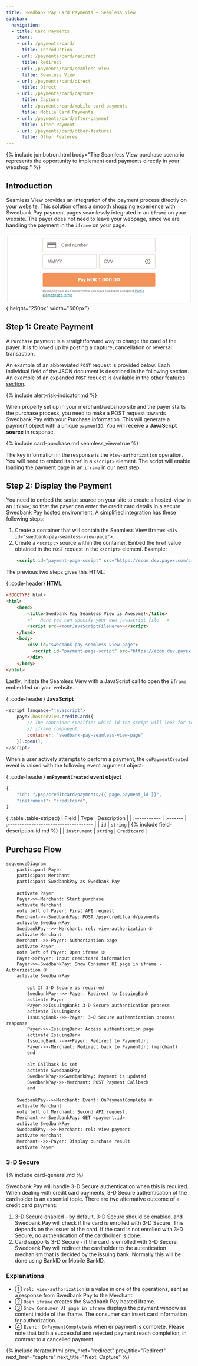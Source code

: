 ```yaml
---
title: Swedbank Pay Card Payments – Seamless View
sidebar:
  navigation:
  - title: Card Payments
    items:
    - url: /payments/card/
      title: Introduction
    - url: /payments/card/redirect
      title: Redirect
    - url: /payments/card/seamless-view
      title: Seamless View
    - url: /payments/card/direct
      title: Direct
    - url: /payments/card/capture
      title: Capture
    - url: /payments/card/mobile-card-payments
      title: Mobile Card Payments
    - url: /payments/card/after-payment
      title: After Payment
    - url: /payments/card/other-features
      title: Other Features
---
```


{% include jumbotron.html body="The Seamless View purchase scenario
                          represents the opportunity to implement card payments
                          directly in your webshop." %}

## Introduction

Seamless View provides an integration of the payment process directly on your
website. This solution offers a smooth shopping experience with Swedbank Pay
payment pages seamlessly integrated in an `iframe` on your website. The payer
does not need to leave your webpage, since we are handling the payment in the
`iframe` on your page.

![screenshot of the hosted view card payment page][hosted-view-card]{:height="250px" width="660px"}

## Step 1: Create Payment

A `Purchase` payment is a straightforward way to charge the card of the payer.
It is followed up by posting a capture, cancellation or reversal transaction.

An example of an abbreviated `POST` request is provided below. Each individual field of the JSON document is described in the following section.
An example of an expanded `POST` request is available in the
[other features section][purchase].

{% include alert-risk-indicator.md %}

When properly set up in your merchant/webshop site and the payer starts the
purchase process, you need to make a POST request towards Swedbank Pay with your
Purchase information. This will generate a payment object with a unique
`paymentID`. You will receive a **JavaScript source** in response.

{% include card-purchase.md seamless_view=true %}

The key information in the response is the `view-authorization` operation. You
will need to embed its `href` in a `<script>` element. The script will enable
loading the payment page in an `iframe` in our next step.

## Step 2: Display the Payment

You need to embed the script source on your site to create a hosted-view in an
`iframe`; so that the payer can enter the credit card details in a secure Swedbank Pay
hosted environment. A simplified integration has these following steps:

1.  Create a container that will contain the Seamless View iframe: `<div
   id="swedbank-pay-seamless-view-page">`.
2.  Create a `<script>` source within the container. Embed the `href` value
   obtained in the `POST` request in the `<script>` element. Example:

```html
    <script id="payment-page-script" src="https://ecom.dev.payex.com/creditcard/core/ scripts/client/px.creditcard.client.js"></script>
```

The previous two steps gives this HTML:

{:.code-header}
**HTML**

```html
<!DOCTYPE html>
<html>
    <head>
        <title>Swedbank Pay Seamless View is Awesome!</title>
        <!-- Here you can specify your own javascript file -->
        <script src=<YourJavaScriptFileHere>></script>
    </head>
    <body>
        <div id="swedbank-pay-seamless-view-page">
          <script id="payment-page-script" src="https://ecom.dev.payex.com/creditcard/core/scripts/client/px.creditcard.client.js"></script>
        </div>
    </body>
</html>
```

Lastly, initiate the Seamless View with a JavaScript call to open the `iframe`
embedded on your website.

{:.code-header}
**JavaScript**

```js
<script language="javascript">
    payex.hostedView.creditCard({
        // The container specifies which id the script will look for to host the
        // iframe component.
        container: "swedbank-pay-seamless-view-page"
    }).open();
</script>
```

When a user actively attempts to perform a payment, the `onPaymentCreated` event
is raised with the following event argument object:

{:.code-header}
**`onPaymentCreated` event object**

```js
{
    "id": "/psp/creditcard/payments/{{ page.payment_id }}",
    "instrument": "creditcard",
}
```

{:.table .table-striped}
| Field        | Type     | Description                           |
| :----------- | :------- | :------------------------------------ |
| `id`         | `string` | {% include field-description-id.md %} |
| `instrument` | `string` | `Creditcard`                          |

## Purchase Flow

```mermaid
sequenceDiagram
    participant Payer
    participant Merchant
    participant SwedbankPay as Swedbank Pay

    activate Payer
    Payer->>-Merchant: Start purchase
    activate Merchant
    note left of Payer: First API request
    Merchant->>-SwedbankPay: POST /psp/creditcard/payments
    activate SwedbankPay
    SwedbankPay-->>-Merchant: rel: view-authorization ①
    activate Merchant
    Merchant-->>-Payer: Authorization page
    activate Payer
    note left of Payer: Open iframe ②
    Payer->>Payer: Input creditcard information
    Payer->>-SwedbankPay: Show Consumer UI page in iframe - Authorization ③
    activate SwedbankPay

        opt If 3-D Secure is required
        SwedbankPay-->>-Payer: Redirect to IssuingBank
        activate Payer
        Payer->>IssuingBank: 3-D Secure authentication process
        activate IssuingBank
        IssuingBank-->>-Payer: 3-D Secure authentication process response
        Payer->>-IssuingBank: Access authentication page
        activate IssuingBank
        IssuingBank -->>+Payer: Redirect to PaymentUrl
        Payer->>-Merchant: Redirect back to PaymentUrl (merchant)
        end

        alt Callback is set
        activate SwedbankPay
        SwedbankPay->>SwedbankPay: Payment is updated
        SwedbankPay->>-Merchant: POST Payment Callback
        end

    SwedbankPay-->>Merchant: Event: OnPaymentComplete ④
    activate Merchant
    note left of Merchant: Second API request.
    Merchant->>-SwedbankPay: GET <payment.id>
    activate SwedbankPay
    SwedbankPay-->>-Merchant: rel: view-payment
    activate Merchant
    Merchant-->>-Payer: Display purchase result
    activate Payer
```

### 3-D Secure

{% include card-general.md %}

Swedbank Pay will handle 3-D Secure authentication when this is required.
When dealing with credit card payments, 3-D Secure authentication of the
cardholder is an essential topic. There are two alternative outcome of a credit
card payment:

1.  3-D Secure enabled - by default, 3-D Secure should be enabled, and Swedbank
   Pay will check if the card is enrolled with 3-D Secure. This depends on the
   issuer of the card. If the card is not enrolled with 3-D Secure, no
   authentication of the cardholder is done.
2.  Card supports 3-D Secure - if the card is enrolled with 3-D Secure, Swedbank
   Pay will redirect the cardholder to the autentication mechanism that is
   decided by the issuing bank. Normally this will be done using BankID or
   Mobile BankID.

### Explanations

*   ① `rel: view-authorization` is a value in one of the operations, sent as a
  response from Swedbank Pay to the Merchant.
*   ② `Open iframe` creates the Swedbank Pay hosted iframe.
*   ③ `Show Consumer UI page in iframe` displays the payment window as content
  inside of the iframe. The consumer can insert card information for
  authorization.
*   ④ `Event: OnPaymentComplete` is when er payment is complete. Please note that
  both a successful and rejected payment reach completion, in contrast to a
  cancelled payment.

{% include iterator.html prev_href="redirect" prev_title="Redirect"
next_href="capture" next_title="Next: Capture" %}

[payment-page_hosted-view.png]: /assets/screenshots/card/hosted-view/view/macos.png
[abort]: /payments/card/other-features#abort
[after-payment]: /payments/card/after-payment
[callback]: /payments/card/other-features#callback
[cancel]: /payments/card/after-payment#cancellations
[capture]: /payments/card/capture
[create-payment]: /payments/card/other-features#create-payment
[expansion]: /home/technical-information#expansion
[payee-reference]: /payments/card/other-features#payee-reference
[payout]: /payments/card/other-features#payout
[purchase]: /payments/card/other-features#purchase
[price-resource]: /payments/card/other-features#prices
[recur]: /payments/card/other-features#recur
[reversal]: /payments/card/after-payment#reversals
[verify]: /payments/card/other-features#verify
[create-payment]: /payments/card/other-features#create-payment
[user-agent-definition]: https://en.wikipedia.org/wiki/User_agent
[hosted-view-card]: /assets/img/payments/hosted-view-card.png
